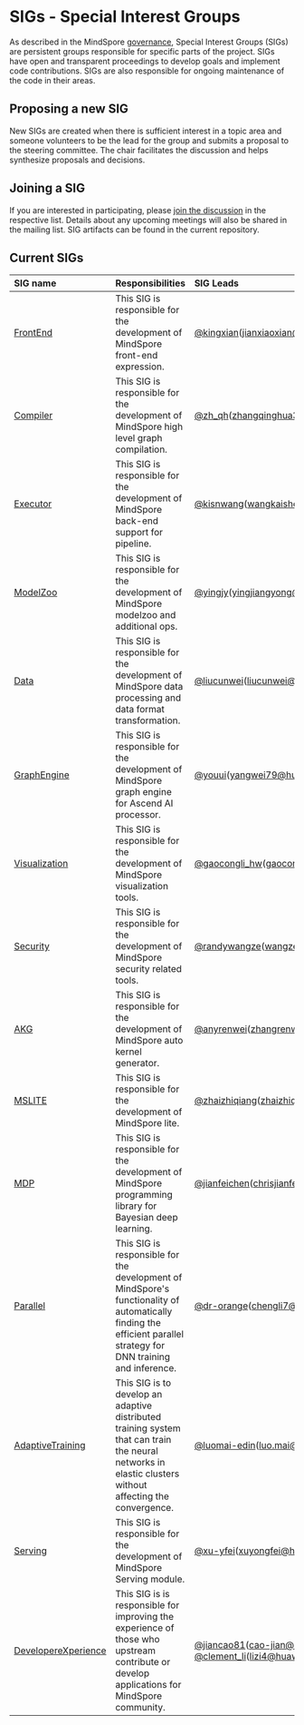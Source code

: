 # SIGs - Special Interest Groups

As described in the MindSpore [governance](../governance.md), Special
Interest Groups (SIGs) are persistent groups responsible for specific parts of
the project. SIGs have open and transparent proceedings to develop goals and
implement code contributions. SIGs are also responsible for ongoing maintenance
of the code in their areas.

## Proposing a new SIG

New SIGs are created when there is sufficient interest in a topic area
and someone volunteers to be the lead for the group and submits a proposal to
the steering committee. The chair facilitates the discussion and helps
synthesize proposals and decisions.

## Joining a SIG

If you are interested in participating, please [join the discussion](https://mailweb.mindspore.cn/postorius/lists/)
in the respective list. Details about any upcoming meetings will also be shared
in the mailing list. SIG artifacts can be found in the current repository.

## Current SIGs

| SIG name | Responsibilities | SIG Leads |
| :------- | :--------------- | :-------- |
| [FrontEnd](frontend/README.md) | This SIG is responsible for the development of MindSpore front-end expression. | [@kingxian](https://gitee.com/kingxian)(jianxiaoxian@huawei.com) |
| [Compiler](compiler/README.md) | This SIG is responsible for the development of MindSpore high level graph compilation. | [@zh_qh](https://gitee.com/zh_qh)(zhangqinghua3@huawei.com) |
| [Executor](executor/README.md) | This SIG is responsible for the development of MindSpore back-end support for pipeline. | [@kisnwang](https://gitee.com/kisnwang)(wangkaisheng2@huawei.com) |
| [ModelZoo](modelzoo/README.md) | This SIG is responsible for the development of MindSpore modelzoo and additional ops. | [@yingjy](https://gitee.com/yingjy)(yingjiangyong@huawei.com) |
| [Data](data/README.md) | This SIG is responsible for the development of MindSpore data processing and data format transformation. | [@liucunwei](https://gitee.com/liucunwei)(liucunwei@huawei.com) |
| [GraphEngine](graphengine/README.md) | This SIG is responsible for the development of MindSpore graph engine for Ascend AI processor. | [@youui](https://gitee.com/youui)(yangwei79@huawei.com) |
| [Visualization](visualization/README.md) | This SIG is responsible for the development of MindSpore visualization tools. | [@gaocongli_hw](https://gitee.com/gaocongli_hw)(gaocongli@huawei.com) |
| [Security](security/README.md) | This SIG is responsible for the development of MindSpore security related tools. | [@randywangze](https://gitee.com/randywangze)(wangze14@huawei.com) |
| [AKG](akg/README.md) | This SIG is responsible for the development of MindSpore auto kernel generator. | [@anyrenwei](https://gitee.com/anyrenwei)(zhangrenwei1@huawei.com) |
| [MSLITE](mslite/README.md) | This SIG is responsible for the development of MindSpore lite. | [@zhaizhiqiang](https://gitee.com/zhaizhiqiang)(zhaizhiqiang@huawei.com) |
| [MDP](mdp/README.md) | This SIG is responsible for the development of MindSpore programming library for Bayesian deep learning. | [@jianfeichen](https://gitee.com/jianfeichen)(chrisjianfeichen@gmail.com) |
| [Parallel](parallel/README.md) | This SIG is responsible for the development of MindSpore's functionality of automatically finding the efficient parallel strategy for DNN training and inference. | [@dr-orange](https://gitee.com/dr-orange)(chengli7@ustc.edu.cn) |
| [AdaptiveTraining](adaptivetraining/README.md) | This SIG is to develop an adaptive distributed training system that can train the neural networks in elastic clusters without affecting the convergence. | [@luomai-edin](https://gitee.com/luomai-edin)(luo.mai@outlook.com) |
| [Serving](serving/README.md) | This SIG is responsible for the development of MindSpore Serving module. | [@xu-yfei](https://gitee.com/xu-yfei)(xuyongfei@huawei.com) |
| [DevelopereXperience](dx/README.md) | This SIG is is responsible for improving the experience of those who upstream contribute or develop applications for MindSpore community. | [@jiancao81](https://gitee.com/jiancao81)(cao-jian@cs.sjtu.edu.cn)  [@clement_li](https://gitee.com/clement_li)(lizi4@huawei.com) |
